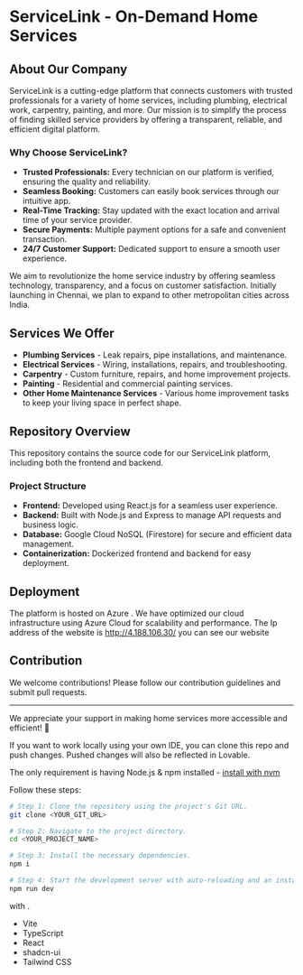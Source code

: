 # ServiceLink - On-Demand Home Services

## About Our Company

ServiceLink is a cutting-edge platform that connects customers with trusted professionals for a variety of home services, including plumbing, electrical work, carpentry, painting, and more. Our mission is to simplify the process of finding skilled service providers by offering a transparent, reliable, and efficient digital platform. 

### **Why Choose ServiceLink?**
- **Trusted Professionals:** Every technician on our platform is verified, ensuring the quality and reliability.
- **Seamless Booking:** Customers can easily book services through our intuitive app.
- **Real-Time Tracking:** Stay updated with the exact location and arrival time of your service provider.
- **Secure Payments:** Multiple payment options for a safe and convenient transaction.
- **24/7 Customer Support:** Dedicated support to ensure a smooth user experience.

We aim to revolutionize the home service industry by offering seamless technology, transparency, and a focus on customer satisfaction. Initially launching in Chennai, we plan to expand to other metropolitan cities across India.

## Services We Offer
- **Plumbing Services** - Leak repairs, pipe installations, and maintenance.
- **Electrical Services** - Wiring, installations, repairs, and troubleshooting.
- **Carpentry** - Custom furniture, repairs, and home improvement projects.
- **Painting** - Residential and commercial painting services.
- **Other Home Maintenance Services** - Various home improvement tasks to keep your living space in perfect shape.

## Repository Overview
This repository contains the source code for our ServiceLink platform, including both the frontend and backend.

### **Project Structure**
- **Frontend:** Developed using React.js for a seamless user experience.
- **Backend:** Built with Node.js and Express to manage API requests and business logic.
- **Database:** Google Cloud NoSQL (Firestore) for secure and efficient data management.
- **Containerization:** Dockerized frontend and backend for easy deployment.



## Deployment
The platform is hosted on Azure . We have optimized our cloud infrastructure using Azure Cloud for scalability and performance.
The Ip address of the website is http://4.188.106.30/ you can see our website

## Contribution
We welcome contributions! Please follow our contribution guidelines and submit pull requests.



---

We appreciate your support in making home services more accessible and efficient! 🚀


If you want to work locally using your own IDE, you can clone this repo and push changes. Pushed changes will also be reflected in Lovable.

The only requirement is having Node.js & npm installed - [install with nvm](https://github.com/nvm-sh/nvm#installing-and-updating)

Follow these steps:

```sh
# Step 1: Clone the repository using the project's Git URL.
git clone <YOUR_GIT_URL>

# Step 2: Navigate to the project directory.
cd <YOUR_PROJECT_NAME>

# Step 3: Install the necessary dependencies.
npm i

# Step 4: Start the development server with auto-reloading and an instant preview.
npm run dev
```

with .

- Vite
- TypeScript
- React
- shadcn-ui
- Tailwind CSS


